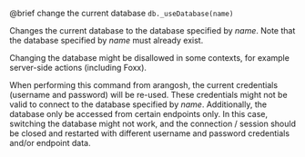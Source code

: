 

@brief change the current database
`db._useDatabase(name)`

Changes the current database to the database specified by *name*. Note
that the database specified by *name* must already exist.

Changing the database might be disallowed in some contexts, for example
server-side actions (including Foxx).

When performing this command from arangosh, the current credentials (username
and password) will be re-used. These credentials might not be valid to
connect to the database specified by *name*. Additionally, the database
only be accessed from certain endpoints only. In this case, switching the
database might not work, and the connection / session should be closed and
restarted with different username and password credentials and/or
endpoint data.

